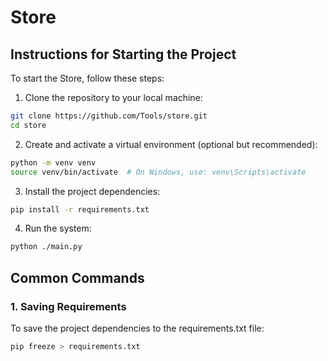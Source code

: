 # Store
## Instructions for Starting the Project
To start the Store, follow these steps:
1. Clone the repository to your local machine:
```bash
git clone https://github.com/Tools/store.git
cd store
```
2. Create and activate a virtual environment (optional but recommended):
```bash
python -m venv venv
source venv/bin/activate  # On Windows, use: venv\Scripts\activate
```
3. Install the project dependencies:
```bash
pip install -r requirements.txt
```
4. Run the system:
```bash
python ./main.py
```
## Common Commands
### 1. Saving Requirements
To save the project dependencies to the requirements.txt file:
```bash
pip freeze > requirements.txt
```